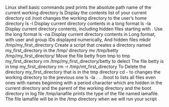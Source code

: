 Linux shell basic commands
pwd prints the absolute path name of the current working directory
ls Display the contents list of your current directory
cd /root  changes the working directory to the user’s home directory
ls -l Display current directory contents in a long format
ls -la Display current directory contents, including hidden files starting with . Use the long format
ls -na Display current directory contents in Long format, with user and group IDs displayed numerically, And hidden files
mkdir /tmp/my_first_directory Create a script that creates a directory named my_first_directory in the /tmp/ directory
mv /tmp/betty /tmp/my_first_directory/ Move the file betty from tmp to tmp my_first_directory
rm /tmp/my_first_directory/betty to delect The file betty is in tmp my_first_directory
rm -r /tmp/mt_first_directory To Delete the directory my_first_directory that is in the tmp directory
cd - to changes the working directory to the previous one
ls -la . .. /boot to lists all files even ones with names beginning with a period character which are hidden in the current directory and the parent of the working directory and the boot directory in log
file /tmp/ianafile prints the type of the file named iamafile. The file iamafile will be in the /tmp directory when we will run your script
